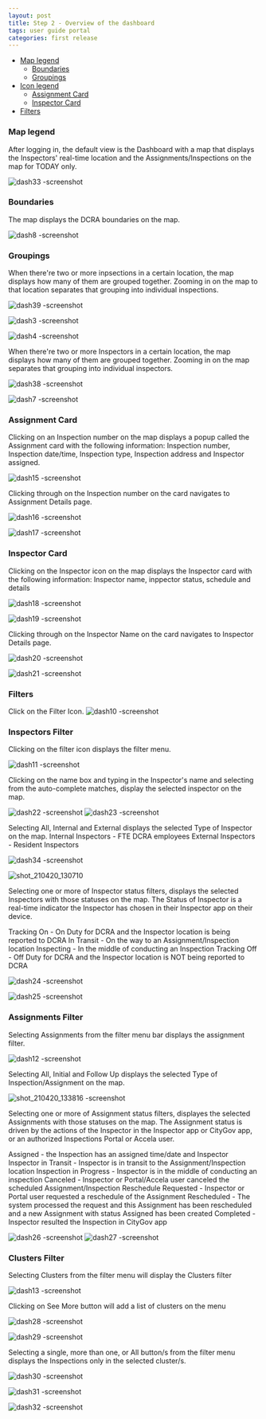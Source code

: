 ```yaml
---
layout: post
title: Step 2 - Overview of the dashboard
tags: user guide portal
categories: first release
---
```


- [Map legend](#-Map-legend)
  * [Boundaries](#-Boundaries)
  * [Groupings](#-Groupings)
- [Icon legend](#-Icon-legend)
  * [Assignment Card](#-Assignment-Card)
  * [Inspector Card](#-Inspector-Card)
- [Filters](#-Filters)

<link rel="stylesheet" href="/User-Guide-Portal/styles.css">

### Map legend <a name="-Map-legend"></a>
After logging in, the default view is the Dashboard with a map that displays the Inspectors' real-time location and the Assignments/Inspections on the map for TODAY only.

![dash33 -screenshot](https://user-images.githubusercontent.com/81990744/115276620-3de70b80-a111-11eb-9586-687409f85695.png)

### Boundaries <a name="-Boundaries"></a>
The map displays the DCRA boundaries on the map.

![dash8 -screenshot](https://user-images.githubusercontent.com/81990744/115276926-a59d5680-a111-11eb-8fb0-98d204ef8d6e.png)

### Groupings <a name="-Groupings"></a>
When there're two or more inpsections in a certain location, the map displays how many of them are grouped together. Zooming in on the map to that location separates that grouping into individual inspections.

![dash39 -screenshot](https://user-images.githubusercontent.com/81990744/115278987-22313480-a114-11eb-977e-c0230d776621.png)

![dash3 -screenshot](https://user-images.githubusercontent.com/81990744/115279295-89e77f80-a114-11eb-87eb-a368b901be0a.png)

![dash4 -screenshot](https://user-images.githubusercontent.com/81990744/115279305-8eac3380-a114-11eb-8e59-acc07c47aa29.png)

When there're two or more Inspectors in a certain location, the map displays how many of them are grouped together. Zooming in on the map separates that grouping into individual inspectors. 

![dash38 -screenshot](https://user-images.githubusercontent.com/81990744/115279012-29f0d900-a114-11eb-8443-3ffb13a07978.png)

![dash7 -screenshot](https://user-images.githubusercontent.com/81990744/115279957-58bb7f00-a115-11eb-90c1-06ef162dafb5.png)

### Assignment Card <a name="-Assignment-Card"></a>
Clicking on an Inspection number on the map displays a popup called the Assignment card with the following information: Inspection number, Inspection date/time, Inspection type, Inspection address and Inspector assigned.

![dash15 -screenshot](https://user-images.githubusercontent.com/81990744/115280133-94eedf80-a115-11eb-9f10-af9110eb01a3.png)

Clicking through on the Inspection number on the card navigates to Assignment Details page.

![dash16 -screenshot](https://user-images.githubusercontent.com/81990744/115280190-a637ec00-a115-11eb-94b2-bb0e7e3cad40.png)

![dash17 -screenshot](https://user-images.githubusercontent.com/81990744/115280213-ad5efa00-a115-11eb-942a-ec9da7ef4b8f.png)


### Inspector Card <a name="-Inspector-Card"></a>
Clicking on the Inspector icon on the map displays the Inspector card with the following information: Inspector name, inppector status, schedule and details

![dash18 -screenshot](https://user-images.githubusercontent.com/81990744/115280245-b8198f00-a115-11eb-816a-43c864c091e8.png)

![dash19 -screenshot](https://user-images.githubusercontent.com/81990744/115280259-bd76d980-a115-11eb-933d-1fc7284a52e0.png)

Clicking through on the Inspector Name on the card navigates to Inspector Details page.

![dash20 -screenshot](https://user-images.githubusercontent.com/81990744/115280265-c071ca00-a115-11eb-81cb-01ce0da06419.png)

![dash21 -screenshot](https://user-images.githubusercontent.com/81990744/115280309-ca93c880-a115-11eb-92f7-23f49a6a8c25.png)


### Filters <a name="-Filters"></a>
Click on the Filter Icon.
![dash10 -screenshot](https://user-images.githubusercontent.com/81990744/115277037-c36abb80-a111-11eb-9e55-ebbd4857533d.png)

### Inspectors Filter
Clicking on the filter icon displays the filter menu.

![dash11 -screenshot](https://user-images.githubusercontent.com/81990744/115277057-cd8cba00-a111-11eb-8ee9-b6092f6483e1.png)

Clicking on the name box and typing in the Inspector's name and selecting from the auto-complete matches, display the selected inspector on the map.

![dash22 -screenshot](https://user-images.githubusercontent.com/81990744/115280639-252d2480-a116-11eb-84ab-50f253219cd4.png)
![dash23 -screenshot](https://user-images.githubusercontent.com/81990744/115280664-2bbb9c00-a116-11eb-96b0-e25f19db2b02.png)

Selecting All, Internal and External displays the selected Type of Inspector on the map.
Internal Inspectors - FTE DCRA employees
External Inspectors - Resident Inspectors

![dash34 -screenshot](https://user-images.githubusercontent.com/81990744/115280699-37a75e00-a116-11eb-91a8-28a768f69672.png)

![shot_210420_130710](https://user-images.githubusercontent.com/81990744/115436777-5d496b80-a1d9-11eb-8e12-9e4f39b06ea1.png)

Selecting one or more of Inspector status filters, displays the selected Inspectors with those statuses on the map. The Status of Inspector is a real-time indicator the Inspector has chosen in their Inspector app on their device.

Tracking On - On Duty for DCRA and the Inspector location is being reported to DCRA
In Transit - On the way to an Assignment/Inspection location
Inspecting - In the middle of conducting an Inspection
Tracking Off - Off Duty for DCRA and the Inspector location is NOT being reported to DCRA

![dash24 -screenshot](https://user-images.githubusercontent.com/81990744/115280750-45f57a00-a116-11eb-8560-1f4dabad036e.png)

![dash25 -screenshot](https://user-images.githubusercontent.com/81990744/115280772-4aba2e00-a116-11eb-8c08-19f85e75791a.png)


### Assignments Filter
Selecting Assignments from the filter menu bar displays the assignment filter.

![dash12 -screenshot](https://user-images.githubusercontent.com/81990744/115277065-cf567d80-a111-11eb-8de4-21ad91dc10bd.png)

Selecting All, Initial and Follow Up displays the selected Type of Inspection/Assignment on the map.

![shot_210420_133816 -screenshot](https://user-images.githubusercontent.com/81990744/115440453-bc10e400-a1dd-11eb-8b47-2ce46d9f6bbf.png)

Selecting one or more of Assignment status filters, displayes the selected Assignments with those statuses on the map. The Assignment status is driven by the actions of the Inspector in the Inspector app or CityGov app, or an authorized Inspections Portal or Accela user. 

Assigned - the Inspection has an assigned time/date and Inspector
Inspector in Transit - Inspector is in transit to the Assignment/Inspection location
Inspection in Progress - Inspector is in the middle of conducting an inspection
Canceled - Inspector or Portal/Accela user canceled the scheduled Assignment/Inspection
Reschedule Requested - Inspector or Portal user requested a reschedule of the Assignment
Rescheduled - The system processed the request and this Assignment has been rescheduled and a new Assignment with status Assigned has been created
Completed - Inspector resulted the Inspection in CityGov app

![dash26 -screenshot](https://user-images.githubusercontent.com/81990744/115280807-54dc2c80-a116-11eb-96ee-30ed76dd0e78.png)
![dash27 -screenshot](https://user-images.githubusercontent.com/81990744/115280818-59a0e080-a116-11eb-868b-473c6c12c32a.png)


### Clusters Filter
Selecting Clusters from the filter menu will display the Clusters filter

![dash13 -screenshot](https://user-images.githubusercontent.com/81990744/115277069-d1204100-a111-11eb-97df-56583dce0b11.png)

Clicking on See More button will add a list of clusters on the menu

![dash28 -screenshot](https://user-images.githubusercontent.com/81990744/115280885-67eefc80-a116-11eb-99c9-619dab7bee76.png)

![dash29 -screenshot](https://user-images.githubusercontent.com/81990744/115280892-6a515680-a116-11eb-9736-7f52d7c6f18f.png)

Selecting a single, more than one, or All button/s from the filter menu displays the Inspections only in the selected cluster/s.

![dash30 -screenshot](https://user-images.githubusercontent.com/81990744/115280921-7210fb00-a116-11eb-8561-53bde8e7d10d.png)

![dash31 -screenshot](https://user-images.githubusercontent.com/81990744/115280936-76d5af00-a116-11eb-83ba-1e5b300c8450.png)

![dash32 -screenshot](https://user-images.githubusercontent.com/81990744/115280958-7d642680-a116-11eb-96b4-c3a363feb3b7.png)





 




